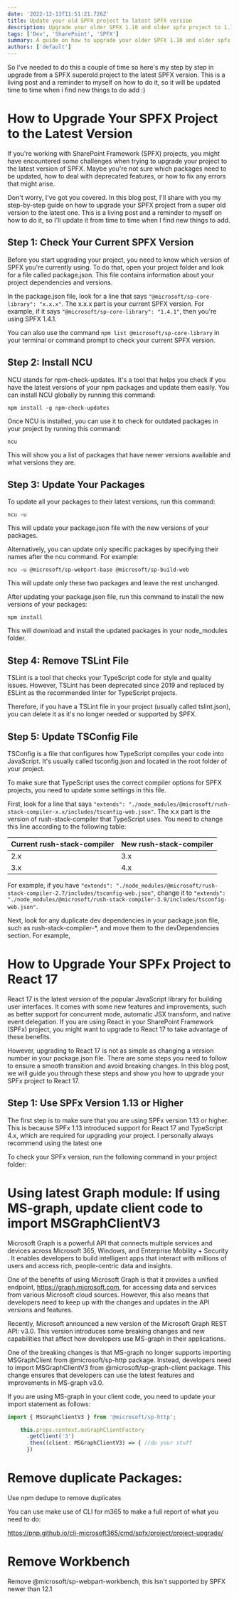 ```yaml
---
date: '2022-12-13T11:51:21.726Z'
title: Update your old SPFX project to latest SPFX version
description: Upgrade your older SPFX 1.10 and older spfx project to 1.15 or newer
tags: ['Dev', 'SharePoint', 'SPFX']
summary: A guide on how to upgrade your older SPFX 1.10 and older spfx project  1.15 or newer
authors: ['default']
---
```


So I've needed to do this a couple of time so here's my step by step in upgrade from a SPFX superold project to the latest SPFX version.
This is a living post and a reminder to myself on how to do it, so it will be updated time to time when i find new things to do add :)

# How to Upgrade Your SPFX Project to the Latest Version

If you're working with SharePoint Framework (SPFX) projects, you might have encountered some challenges when trying to upgrade your project to the latest version of SPFX. Maybe you're not sure which packages need to be updated, how to deal with deprecated features, or how to fix any errors that might arise.

Don't worry, I've got you covered. In this blog post, I'll share with you my step-by-step guide on how to upgrade your SPFX project from a super old version to the latest one. This is a living post and a reminder to myself on how to do it, so I'll update it from time to time when I find new things to add.

## Step 1: Check Your Current SPFX Version

Before you start upgrading your project, you need to know which version of SPFX you're currently using. To do that, open your project folder and look for a file called package.json. This file contains information about your project dependencies and versions.

In the package.json file, look for a line that says `"@microsoft/sp-core-library": "x.x.x"`. The x.x.x part is your current SPFX version. For example, if it says `"@microsoft/sp-core-library": "1.4.1"`, then you're using SPFX 1.4.1.

You can also use the command `npm list @microsoft/sp-core-library` in your terminal or command prompt to check your current SPFX version.

## Step 2: Install NCU

NCU stands for npm-check-updates. It's a tool that helps you check if you have the latest versions of your npm packages and update them easily. You can install NCU globally by running this command:

`npm install -g npm-check-updates`

Once NCU is installed, you can use it to check for outdated packages in your project by running this command:

`ncu`

This will show you a list of packages that have newer versions available and what versions they are.

## Step 3: Update Your Packages

To update all your packages to their latest versions, run this command:

`ncu -u`

This will update your package.json file with the new versions of your packages.

Alternatively, you can update only specific packages by specifying their names after the ncu command. For example:

`ncu -u @microsoft/sp-webpart-base @microsoft/sp-build-web`

This will update only these two packages and leave the rest unchanged.

After updating your package.json file, run this command to install the new versions of your packages:

`npm install`

This will download and install the updated packages in your node_modules folder.

## Step 4: Remove TSLint File

TSLint is a tool that checks your TypeScript code for style and quality issues. However, TSLint has been deprecated since 2019 and replaced by ESLint as the recommended linter for TypeScript projects.

Therefore, if you have a TSLint file in your project (usually called tslint.json), you can delete it as it's no longer needed or supported by SPFX.

## Step 5: Update TSConfig File

TSConfig is a file that configures how TypeScript compiles your code into JavaScript. It's usually called tsconfig.json and located in the root folder of your project.

To make sure that TypeScript uses the correct compiler options for SPFX projects, you need to update some settings in this file.

First, look for a line that says `"extends": "./node_modules/@microsoft/rush-stack-compiler-x.x/includes/tsconfig-web.json"`. The x.x part is the version of rush-stack-compiler that TypeScript uses. You need
to change this line according
to
the following table:

| Current rush-stack-compiler | New rush-stack-compiler |
| --------------------------- | ----------------------- |
| 2.x                         | 3.x                     |
| 3.x                         | 4.x                     |

For example,
if
you have `"extends": "./node_modules/@microsoft/rush-stack-compiler-2.7/includes/tsconfig-web.json"`, change it
to
`"extends": "./node_modules/@microsoft/rush-stack-compiler-3.9/includes/tsconfig-web.json"`.

Next,
look
for any duplicate dev dependencies in
your package.json file,
such as rush-stack-compiler-\*,
and move them
to
the devDependencies section.
For example,

# How to Upgrade Your SPFx Project to React 17

React 17 is the latest version of the popular JavaScript library for building user interfaces. It comes with some new features and improvements, such as better support for concurrent mode, automatic JSX transform, and native event delegation. If you are using React in your SharePoint Framework (SPFx) project, you might want to upgrade to React 17 to take advantage of these benefits.

However, upgrading to React 17 is not as simple as changing a version number in your package.json file. There are some steps you need to follow to ensure a smooth transition and avoid breaking changes. In this blog post, we will guide you through these steps and show you how to upgrade your SPFx project to React 17.

## Step 1: Use SPFx Version 1.13 or Higher

The first step is to make sure that you are using SPFx version 1.13 or higher. This is because SPFx 1.13 introduced support for React 17 and TypeScript 4.x, which are required for upgrading your project. I personally always recommend using the latest one

To check your SPFx version, run the following command in your project folder:

# Using latest Graph module: If using MS-graph, update client code to import MSGraphClientV3

Microsoft Graph is a powerful API that connects multiple services and devices across Microsoft 365, Windows, and Enterprise Mobility + Security . It enables developers to build intelligent apps that interact with millions of users and access rich, people-centric data and insights.

One of the benefits of using Microsoft Graph is that it provides a unified endpoint, https://graph.microsoft.com, for accessing data and services from various Microsoft cloud sources. However, this also means that developers need to keep up with the changes and updates in the API versions and features.

Recently, Microsoft announced a new version of the Microsoft Graph REST API: v3.0. This version introduces some breaking changes and new capabilities that affect how developers use MS-graph in their applications.

One of the breaking changes is that MS-graph no longer supports importing MSGraphClient from @microsoft/sp-http package. Instead, developers need to import MSGraphClientV3 from @microsoft/sp-graph-client package. This change ensures that developers can use the latest features and improvements in MS-graph v3.0.

If you are using MS-graph in your client code, you need to update your import statement as follows:

```Javascript
import { MSGraphClientV3 } from '@microsoft/sp-http';

    this.props.context.msGraphClientFactory
      .getClient('3')
      .then((client: MSGraphClientV3) => { //do your stuff
      })
```

# Remove duplicate Packages:

Use npm dedupe to remove duplicates

You can use make use of CLI for m365 to make a full report of what you need to do:

https://pnp.github.io/cli-microsoft365/cmd/spfx/project/project-upgrade/

# Remove Workbench

Remove @microsoft/sp-webpart-workbench, this Isn't supported by SPFX newer than 12.1
